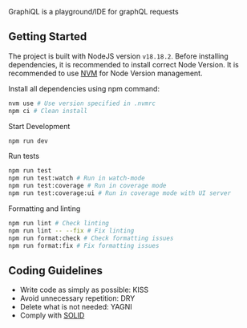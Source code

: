 GraphiQL is a playground/IDE for graphQL requests

## Getting Started

The project is built with NodeJS version `v18.18.2`. Before installing dependencies, it is recommended to install correct Node Version. It is recommended to use [NVM](https://github.com/nvm-sh/nvm) for Node Version management.

Install all dependencies using npm command:

```bash
nvm use # Use version specified in .nvmrc
npm ci # Clean install
```

Start Development

```bash
npm run dev
```

Run tests

```bash
npm run test
npm run test:watch # Run in watch-mode
npm run test:coverage # Run in coverage mode
npm run test:coverage:ui # Run in coverage mode with UI server
```

Formatting and linting

```bash
npm run lint # Check linting
npm run lint -- --fix # Fix linting
npm run format:check # Check formatting issues
npm run format:fix # Fix formatting issues
```

## Coding Guidelines


- Write code as simply as possible: KISS
- Avoid unnecessary repetition: DRY
- Delete what is not needed: YAGNI
- Comply with [SOLID](https://en.wikipedia.org/wiki/Single_responsibility_principle)
